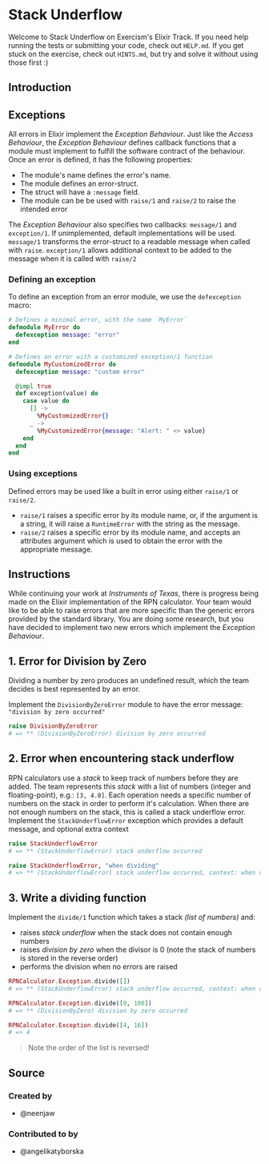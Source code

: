 # Stack Underflow

Welcome to Stack Underflow on Exercism's Elixir Track.
If you need help running the tests or submitting your code, check out `HELP.md`.
If you get stuck on the exercise, check out `HINTS.md`, but try and solve it without using those first :)

## Introduction

## Exceptions

All errors in Elixir implement the _Exception Behaviour_. Just like the _Access Behaviour_, the _Exception Behaviour_ defines callback functions that a module must implement to fulfill the software contract of the behaviour. Once an error is defined, it has the following properties:

- The module's name defines the error's name.
- The module defines an error-struct.
- The struct will have a `:message` field.
- The module can be be used with `raise/1` and `raise/2` to raise the intended error

The _Exception Behaviour_ also specifies two callbacks: `message/1` and `exception/1`. If unimplemented, default implementations will be used. `message/1` transforms the error-struct to a readable message when called with `raise`. `exception/1` allows additional context to be added to the message when it is called with `raise/2`

### Defining an exception

To define an exception from an error module, we use the `defexception` macro:

```elixir
# Defines a minimal error, with the name `MyError`
defmodule MyError do
  defexception message: "error"
end

# Defines an error with a customized exception/1 function
defmodule MyCustomizedError do
  defexception message: "custom error"

  @impl true
  def exception(value) do
    case value do
      [] ->
        %MyCustomizedError{}
      _ ->
        %MyCustomizedError{message: "Alert: " <> value}
    end
  end
end
```

### Using exceptions

Defined errors may be used like a built in error using either `raise/1` or `raise/2`.

- `raise/1` raises a specific error by its module name, or, if the argument is a string, it will raise a `RuntimeError` with the string as the message.
- `raise/2` raises a specific error by its module name, and accepts an attributes argument which is used to obtain the error with the appropriate message.

## Instructions

While continuing your work at _Instruments of Texas_, there is progress being made on the Elixir implementation of the RPN calculator. Your team would like to be able to raise errors that are more specific than the generic errors provided by the standard library. You are doing some research, but you have decided to implement two new errors which implement the _Exception Behaviour_.

## 1. Error for Division by Zero

Dividing a number by zero produces an undefined result, which the team decides is best represented by an error.

Implement the `DivisionByZeroError` module to have the error message: `"division by zero occurred"`

```elixir
raise DivisionByZeroError
# => ** (DivisionByZeroError) division by zero occurred
```

## 2. Error when encountering stack underflow

RPN calculators use a _stack_ to keep track of numbers before they are added. The team represents this _stack_ with a list of numbers (integer and floating-point), e.g.: `[3, 4.0]`. Each operation needs a specific number of numbers on the stack in order to perform it's calculation. When there are not enough numbers on the stack, this is called a stack underflow error. Implement the `StackUnderflowError` exception which provides a default message, and optional extra context

```elixir
raise StackUnderflowError
# => ** (StackUnderflowError) stack underflow occurred

raise StackUnderflowError, "when dividing"
# => ** (StackUnderflowError) stack underflow occurred, context: when dividing
```

## 3. Write a dividing function

Implement the `divide/1` function which takes a stack _(list of numbers)_ and:

- raises _stack underflow_ when the stack does not contain enough numbers
- raises _division by zero_ when the divisor is 0 (note the stack of numbers is stored in the reverse order)
- performs the division when no errors are raised

```elixir
RPNCalculator.Exception.divide([])
# => ** (StackUnderflowError) stack underflow occurred, context: when dividing

RPNCalculator.Exception.divide([0, 100])
# => ** (DivisionByZero) division by zero occurred

RPNCalculator.Exception.divide([4, 16])
# => 4
```

> Note the order of the list is reversed!

## Source

### Created by

- @neenjaw

### Contributed to by

- @angelikatyborska
